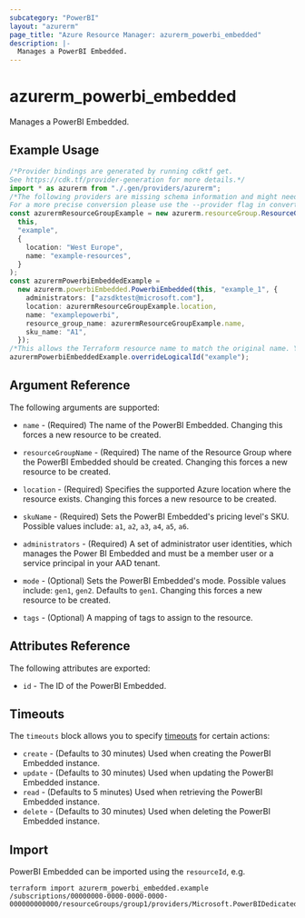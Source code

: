 ```yaml
---
subcategory: "PowerBI"
layout: "azurerm"
page_title: "Azure Resource Manager: azurerm_powerbi_embedded"
description: |-
  Manages a PowerBI Embedded.
---
```


# azurerm\_powerbi\_embedded

Manages a PowerBI Embedded.

## Example Usage

```typescript
/*Provider bindings are generated by running cdktf get.
See https://cdk.tf/provider-generation for more details.*/
import * as azurerm from "./.gen/providers/azurerm";
/*The following providers are missing schema information and might need manual adjustments to synthesize correctly: azurerm.
For a more precise conversion please use the --provider flag in convert.*/
const azurermResourceGroupExample = new azurerm.resourceGroup.ResourceGroup(
  this,
  "example",
  {
    location: "West Europe",
    name: "example-resources",
  }
);
const azurermPowerbiEmbeddedExample =
  new azurerm.powerbiEmbedded.PowerbiEmbedded(this, "example_1", {
    administrators: ["azsdktest@microsoft.com"],
    location: azurermResourceGroupExample.location,
    name: "examplepowerbi",
    resource_group_name: azurermResourceGroupExample.name,
    sku_name: "A1",
  });
/*This allows the Terraform resource name to match the original name. You can remove the call if you don't need them to match.*/
azurermPowerbiEmbeddedExample.overrideLogicalId("example");

```

## Argument Reference

The following arguments are supported:

*   `name` - (Required) The name of the PowerBI Embedded. Changing this forces a new resource to be created.

*   `resourceGroupName` - (Required) The name of the Resource Group where the PowerBI Embedded should be created. Changing this forces a new resource to be created.

*   `location` - (Required) Specifies the supported Azure location where the resource exists. Changing this forces a new resource to be created.

*   `skuName` - (Required) Sets the PowerBI Embedded's pricing level's SKU. Possible values include: `a1`, `a2`, `a3`, `a4`, `a5`, `a6`.

*   `administrators` - (Required) A set of administrator user identities, which manages the Power BI Embedded and must be a member user or a service principal in your AAD tenant.

*   `mode` - (Optional) Sets the PowerBI Embedded's mode. Possible values include: `gen1`, `gen2`. Defaults to `gen1`. Changing this forces a new resource to be created.

*   `tags` - (Optional) A mapping of tags to assign to the resource.

## Attributes Reference

The following attributes are exported:

* `id` - The ID of the PowerBI Embedded.

## Timeouts

The `timeouts` block allows you to specify [timeouts](https://www.terraform.io/language/resources/syntax#operation-timeouts) for certain actions:

* `create` - (Defaults to 30 minutes) Used when creating the PowerBI Embedded instance.
* `update` - (Defaults to 30 minutes) Used when updating the PowerBI Embedded instance.
* `read` - (Defaults to 5 minutes) Used when retrieving the PowerBI Embedded instance.
* `delete` - (Defaults to 30 minutes) Used when deleting the PowerBI Embedded instance.

## Import

PowerBI Embedded can be imported using the `resourceId`, e.g.

```shell
terraform import azurerm_powerbi_embedded.example /subscriptions/00000000-0000-0000-0000-000000000000/resourceGroups/group1/providers/Microsoft.PowerBIDedicated/capacities/capacity1
```
